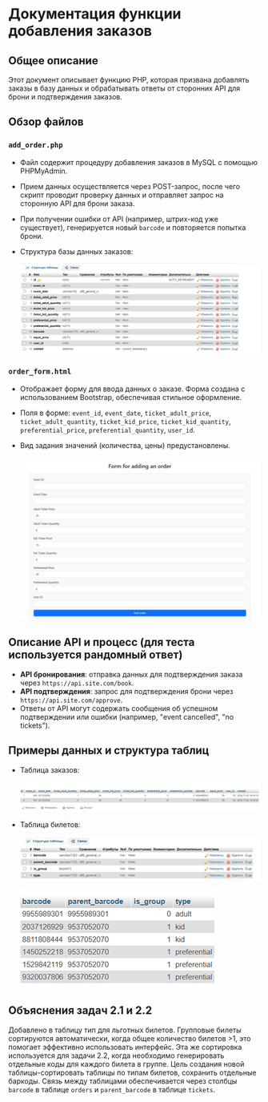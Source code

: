 # Документация функции добавления заказов

## Общее описание
Этот документ описывает функцию PHP, которая призвана добавлять заказы в базу данных и обрабатывать ответы от сторонних API для брони и подтверждения заказов.

## Обзор файлов
### `add_order.php`
- Файл содержит процедуру добавления заказов в MySQL с помощью PHPMyAdmin.
- Прием данных осуществляется через POST-запрос, после чего скрипт проводит проверку данных и отправляет запрос на сторонную API для брони заказа.
- При получении ошибки от API (например, штрих-код уже существует), генерируется новый `barcode` и повторяется попытка брони.
- Структура базы данных заказов:

  ![orders_structure.png](documentation_images/orders_structure.png)

### `order_form.html`
- Отображает форму для ввода данных о заказе. Форма создана с использованием Bootstrap, обеспечивая стильное оформление.
- Поля в форме: `event_id`, `event_date`, `ticket_adult_price`, `ticket_adult_quantity`, `ticket_kid_price`, `ticket_kid_quantity`, `preferential_price`, `preferential_quantity`, `user_id`.
- Вид задания значений (количества, цены) предустановлены.

  ![order_form.jpg](documentation_images/order_form.jpg)

## Описание API и процесс (для теста используется рандомный ответ)
- **API бронирования**: отправка данных для подтверждения заказа через `https://api.site.com/book`.
- **API подтверждения**: запрос для подтверждения брони через `https://api.site.com/approve`.
- Ответы от API могут содержать сообщения об успешном подтверждении или ошибки (например, "event cancelled", "no tickets").

## Примеры данных и структура таблиц
- Таблица заказов:

  ![orders_table.png](documentation_images/orders_table.png)

- Таблица билетов:

  ![tickets_structure.png](documentation_images/tickets_structure.png)

  ![tickets_table.png](documentation_images/tickets_table.png)



## Объяснения задач 2.1 и 2.2
Добавлено в таблицу тип для льготных билетов. Групповые билеты сортируются автоматически, когда общее количество билетов >1, это помогает эффективно использовать интерфейс. Эта же сортировка используется для задачи 2.2, когда необходимо генерировать отдельные коды для каждого билета в группе. Цель создания новой таблицы-сортировать таблицы по типам билетов, сохранить отдельные баркоды. Связь между таблицами обеспечивается через столбцы `barcode` в таблице `orders` и `parent_barcode` в таблице `tickets`. 
